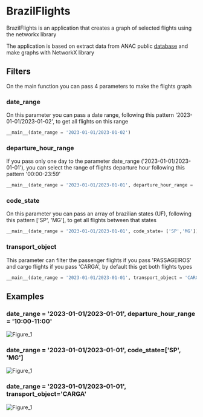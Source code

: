 # BrazilFlights

BrazilFlights is an application that creates a graph of selected flights using the networkx library

The application is based on extract data from ANAC public [database](https://www.anac.gov.br/acesso-a-informacao/dados-abertos/areas-de-atuacao/voos-e-operacoes-aereas/registro-de-servicos-aereos/49-registro-de-servicos-aereos) and make graphs with NetworkX library

## Filters

On the main function you can pass 4 parameters to make the flights graph

### date_range

On this parameter you can pass a date range, following this pattern '2023-01-01/2023-01-02', to get all flights on this range

```python
__main__(date_range = '2023-01-01/2023-01-02')
```

### departure_hour_range

If you pass only one day to the parameter date_range ('2023-01-01/2023-01-01'), you can select the range of flights departure hour following this pattern '00:00-23:59'

```python
__main__(date_range = '2023-01-01/2023-01-01', departure_hour_range = '10:00-11:00')
```

### code_state

On this parameter you can pass an array of brazilian states (UF), following this pattern ['SP', 'MG'], to get all flights between that states

```python
__main__(date_range = '2023-01-01/2023-01-01', code_state= ['SP','MG'])
```

### transport_object

This parameter can filter the passenger flights if you pass 'PASSAGEIROS' and cargo flights if you pass 'CARGA', by default this get both flights types

```python
__main__(date_range = '2023-01-01/2023-01-01', transport_object = 'CARGA')
```

## Examples

### date_range = '2023-01-01/2023-01-01', departure_hour_range = '10:00-11:00'

![Figure_1](https://user-images.githubusercontent.com/55093266/231880913-13162aae-f9f7-483a-8b48-b30f3a715e67.png)

### date_range = '2023-01-01/2023-01-01', code_state=['SP', 'MG']

![Figure_1](https://user-images.githubusercontent.com/55093266/231881745-b380f01d-190c-4e13-bf78-03adf48c55c9.png)

### date_range = '2023-01-01/2023-01-01', transport_object='CARGA'

![Figure_1](https://user-images.githubusercontent.com/55093266/231882059-16098388-6198-4b43-9a5a-70f0a25dc58b.png)

